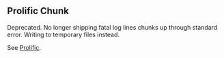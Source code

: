## Prolific Chunk

Deprecated. No longer shipping fatal log lines chunks up through standard error.
Writing to temporary files instead.

See [Prolific](http://github.com/bigeasy/prolific).
